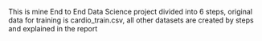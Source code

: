 This is mine End to End Data Science project divided into 6 steps, original data for training is cardio_train.csv, all other datasets are created by steps and explained in the report
